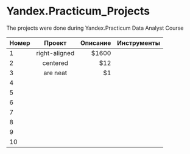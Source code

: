 # Yandex.Practicum_Projects
The projects were done during Yandex.Practicum Data Analyst Course

| Номер       | Проект          | Описание  | Инструменты |
| ----------- |:--------------------------:| ------------------------------------:|----------------------------:|
|1      | right-aligned | $1600 |                 |
|2      | centered      |   $12 |                 |
|3| are neat      |    $1 |                 |
| 4| | | |
| 5| | | |
| 6| | | |
| 7| | | |
| 8| | | |
| 9| | | |
| 10| | | |
